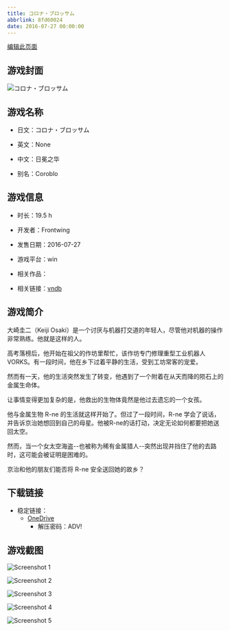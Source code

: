 ```yaml
---
title: コロナ・ブロッサム
abbrlink: 8fd60024
date: 2016-07-27 00:00:00
---
```

[编辑此页面](https://github.com/ACG-3/ADV3-source/blob/main/source/_posts/games/%E3%82%B3%E3%83%AD%E3%83%8A%E3%83%BB%E3%83%96%E3%83%AD%E3%83%83%E3%82%B5%E3%83%A0.md)

## 游戏封面

![コロナ・ブロッサム](https://pan.timero.xyz/d/onedrive/img_lib_001/%E3%82%B3%E3%83%AD%E3%83%8A%E3%83%BB%E3%83%96%E3%83%AD%E3%83%83%E3%82%B5%E3%83%A0_cover.avif)


## 游戏名称

- 日文：コロナ・ブロッサム
- 英文：None
- 中文：日冕之华

- 别名：Coroblo


## 游戏信息

- 时长：19.5 h
- 开发者：Frontwing
- 发售日期：2016-07-27
- 游戏平台：win
- 相关作品：

- 相关链接：[vndb](https://vndb.org/v19125)


## 游戏简介

大崎圭二（Keiji Osaki）是一个讨厌与机器打交道的年轻人，尽管他对机器的操作非常熟练。他就是这样的人。

高考落榜后，他开始在祖父的作坊里帮忙，该作坊专门修理重型工业机器人 VORKS。有一段时间，他在乡下过着平静的生活，受到工坊常客的宠爱。

然而有一天，他的生活突然发生了转变，他遇到了一个附着在从天而降的陨石上的金属生命体。

让事情变得更加复杂的是，他救出的生物体竟然是他过去遗忘的一个女孩。

他与金属生物 R-ne 的生活就这样开始了。但过了一段时间，R-ne 学会了说话，并告诉京治她想回到自己的母星。他被R-ne的话打动，决定无论如何都要把她送回太空。

然而，当一个女太空海盗--也被称为稀有金属猎人--突然出现并挡住了他的去路时，这可能会被证明是困难的。

京治和他的朋友们能否将 R-ne 安全送回她的故乡？




## 下载链接

- 稳定链接：
    - [OneDrive](https://pan.timero.xyz/onedrive/adv_lib_001/%E3%82%B3%E3%83%AD%E3%83%8A%E3%83%BB%E3%83%96%E3%83%AD%E3%83%83%E3%82%B5%E3%83%A0)
        - 解压密码：ADV!



## 游戏截图


![Screenshot 1](https://pan.timero.xyz/d/onedrive/img_lib_001/%E3%82%B3%E3%83%AD%E3%83%8A%E3%83%BB%E3%83%96%E3%83%AD%E3%83%83%E3%82%B5%E3%83%A0_Screenshot_1.avif)

![Screenshot 2](https://pan.timero.xyz/d/onedrive/img_lib_001/%E3%82%B3%E3%83%AD%E3%83%8A%E3%83%BB%E3%83%96%E3%83%AD%E3%83%83%E3%82%B5%E3%83%A0_Screenshot_2.avif)

![Screenshot 3](https://pan.timero.xyz/d/onedrive/img_lib_001/%E3%82%B3%E3%83%AD%E3%83%8A%E3%83%BB%E3%83%96%E3%83%AD%E3%83%83%E3%82%B5%E3%83%A0_Screenshot_3.avif)

![Screenshot 4](https://pan.timero.xyz/d/onedrive/img_lib_001/%E3%82%B3%E3%83%AD%E3%83%8A%E3%83%BB%E3%83%96%E3%83%AD%E3%83%83%E3%82%B5%E3%83%A0_Screenshot_4.avif)

![Screenshot 5](https://pan.timero.xyz/d/onedrive/img_lib_001/%E3%82%B3%E3%83%AD%E3%83%8A%E3%83%BB%E3%83%96%E3%83%AD%E3%83%83%E3%82%B5%E3%83%A0_Screenshot_5.avif)

